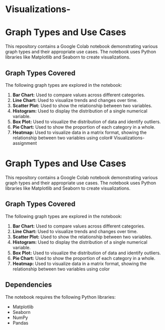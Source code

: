 # Visualizations-
# Graph Types and Use Cases

This repository contains a Google Colab notebook demonstrating various graph types and their appropriate use cases. The notebook uses Python libraries like Matplotlib and Seaborn to create visualizations.

## Graph Types Covered

The following graph types are explored in the notebook:

1. **Bar Chart:** Used to compare values across different categories.
2. **Line Chart:** Used to visualize trends and changes over time.
3. **Scatter Plot:** Used to show the relationship between two variables.
4. **Histogram:** Used to display the distribution of a single numerical variable.
5. **Box Plot:** Used to visualize the distribution of data and identify outliers.
6. **Pie Chart:** Used to show the proportion of each category in a whole.
7. **Heatmap:** Used to visualize data in a matrix format, showing the relationship between two variables using color# Visualizations-assignment
# Graph Types and Use Cases

This repository contains a Google Colab notebook demonstrating various graph types and their appropriate use cases. The notebook uses Python libraries like Matplotlib and Seaborn to create visualizations.

## Graph Types Covered

The following graph types are explored in the notebook:

1. **Bar Chart:** Used to compare values across different categories.
2. **Line Chart:** Used to visualize trends and changes over time.
3. **Scatter Plot:** Used to show the relationship between two variables.
4. **Histogram:** Used to display the distribution of a single numerical variable.
5. **Box Plot:** Used to visualize the distribution of data and identify outliers.
6. **Pie Chart:** Used to show the proportion of each category in a whole.
7. **Heatmap:** Used to visualize data in a matrix format, showing the relationship between two variables using color

## Dependencies

The notebook requires the following Python libraries:
* Matplotlib
* Seaborn
* NumPy
* Pandas
